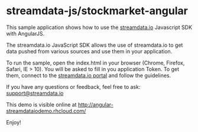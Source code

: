 # streamdata-js/stockmarket-angular
This sample application shows how to use the <a href="http://streamdata.io" target="_blank">streamdata.io</a> Javascript SDK with AngularJS.

The streamdata.io JavaScript SDK allows the use of streamdata.io to get data pushed from various sources and use them in your application.

To run the sample, open the index.html in your browser (Chrome, Firefox, Safari, IE > 10).
You will be asked to fill in you application Token. To get them, connect to the <a href="https://portal.streamdata.io/" target="_blank">streamdata.io portal</a> and follow the guidelines.

If you have any questions or feedback, feel free to ask: <a href="mailto://support@streamdata.io">support@streamdata.io</a>

This demo is visible online at <a href="http://angular-streamdataiodemo.rhcloud.com/">http://angular-streamdataiodemo.rhcloud.com/</a>

Enjoy!
